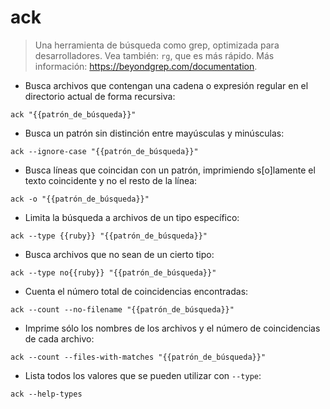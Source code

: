 # ack

> Una herramienta de búsqueda como grep, optimizada para desarrolladores.
> Vea también: `rg`, que es más rápido.
> Más información: <https://beyondgrep.com/documentation>.

- Busca archivos que contengan una cadena o expresión regular en el directorio actual de forma recursiva:

`ack "{{patrón_de_búsqueda}}"`

- Busca un patrón sin distinción entre mayúsculas y minúsculas:

`ack --ignore-case "{{patrón_de_búsqueda}}"`

- Busca líneas que coincidan con un patrón, imprimiendo s[o]lamente el texto coincidente y no el resto de la línea:

`ack -o "{{patrón_de_búsqueda}}"`

- Limita la búsqueda a archivos de un tipo específico:

`ack --type {{ruby}} "{{patrón_de_búsqueda}}"`

- Busca archivos que no sean de un cierto tipo:

`ack --type no{{ruby}} "{{patrón_de_búsqueda}}"`

- Cuenta el número total de coincidencias encontradas:

`ack --count --no-filename "{{patrón_de_búsqueda}}"`

- Imprime sólo los nombres de los archivos y el número de coincidencias de cada archivo:

`ack --count --files-with-matches "{{patrón_de_búsqueda}}"`

- Lista todos los valores que se pueden utilizar con `--type`:

`ack --help-types`
